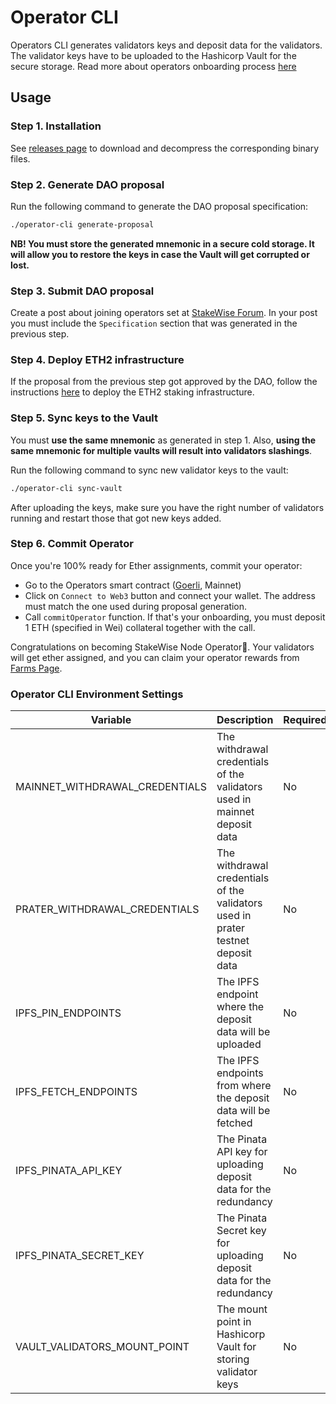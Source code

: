 # Operator CLI

Operators CLI generates validators keys and deposit data for the validators.
The validator keys have to be uploaded to the Hashicorp Vault for the secure storage.
Read more about operators onboarding process [here](https://docs.stakewise.io/node-operator/dao-proposal)

## Usage

### Step 1. Installation

See [releases page](https://github.com/stakewise/cli/releases) to download and decompress the corresponding binary files.

### Step 2. Generate DAO proposal

Run the following command to generate the DAO proposal specification:

```bash
./operator-cli generate-proposal
```

**NB! You must store the generated mnemonic in a secure cold storage.
It will allow you to restore the keys in case the Vault will get corrupted or lost.**

### Step 3. Submit DAO proposal

Create a post about joining operators set at [StakeWise Forum](https://vote.stakewise.io).
In your post you must include the `Specification` section that was generated in the previous step.

### Step 4. Deploy ETH2 infrastructure

If the proposal from the previous step got approved by the DAO, follow the instructions [here](https://docs.stakewise.io/node-operator/infrastructure)
to deploy the ETH2 staking infrastructure.

### Step 5. Sync keys to the Vault

You must **use the same mnemonic** as generated in step 1.
Also, **using the same mnemonic for multiple vaults will result into validators slashings**.

Run the following command to sync new validator keys to the vault:

```bash
./operator-cli sync-vault
```

After uploading the keys, make sure you have the right number of validators running and restart those that got new keys added.

### Step 6. Commit Operator

Once you're 100% ready for Ether assignments, commit your operator:

- Go to the Operators smart contract ([Goerli](https://goerli.etherscan.io/address/0x0d92156861a0BC7037cC21470327Bd3Bc750EB1D#writeProxyContract), Mainnet)
- Click on `Connect to Web3` button and connect your wallet. The address must match the one used during proposal generation.
- Call `commitOperator` function. If that's your onboarding, you must deposit 1 ETH (specified in Wei) collateral together with the call.

Congratulations on becoming StakeWise Node Operator🎉.
Your validators will get ether assigned, and you can claim your operator rewards from [Farms Page](https://app.stakewise.io/farms).


### Operator CLI Environment Settings

| Variable                       | Description                                                                      | Required | Default                                                                 |
|--------------------------------|----------------------------------------------------------------------------------|----------|-------------------------------------------------------------------------|
| MAINNET_WITHDRAWAL_CREDENTIALS | The withdrawal credentials of the validators used in mainnet deposit data        | No       | 0x0100000000000000000000002296e122c1a20fca3cac3371357bdad3be0df079      |
| PRATER_WITHDRAWAL_CREDENTIALS  | The withdrawal credentials of the validators used in prater testnet deposit data | No       | 0x003e294ffc37978496f1b9298d5984ad4d55d4e2d1e6a06ee6904810c7b9e0d5      |
| IPFS_PIN_ENDPOINTS             | The IPFS endpoint where the deposit data will be uploaded                        | No       | /dns/ipfs.infura.io/tcp/5001/https                                      |
| IPFS_FETCH_ENDPOINTS           | The IPFS endpoints from where the deposit data will be fetched                   | No       | https://gateway.pinata.cloud,http://cloudflare-ipfs.com,https://ipfs.io |
| IPFS_PINATA_API_KEY            | The Pinata API key for uploading deposit data for the redundancy                 | No       | -                                                                       |
| IPFS_PINATA_SECRET_KEY         | The Pinata Secret key for uploading deposit data for the redundancy              | No       | -                                                                       |
| VAULT_VALIDATORS_MOUNT_POINT   | The mount point in Hashicorp Vault for storing validator keys                    | No       | validators                                                              |
